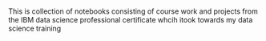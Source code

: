 # 
This is collection of notebooks consisting of course work and projects from the IBM data science professional certificate whcih itook towards my data science training
